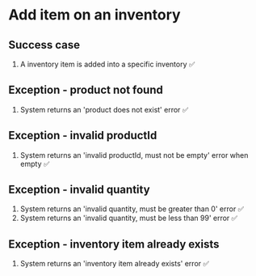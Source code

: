 # Add item on an inventory

## Success case

1. A inventory item is added into a specific inventory ✅

## Exception - product not found

1. System returns an 'product does not exist' error ✅

## Exception - invalid productId

1. System returns an 'invalid productId, must not be empty' error when empty ✅

## Exception - invalid quantity

1. System returns an 'invalid quantity, must be greater than 0' error ✅
1. System returns an 'invalid quantity, must be less than 99' error ✅

## Exception - inventory item already exists

1. System returns an 'inventory item already exists' error ✅
